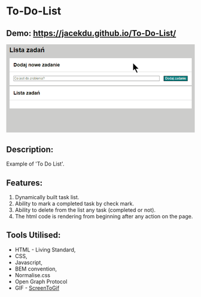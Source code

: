 # To-Do-List

## Demo: https://jacekdu.github.io/To-Do-List/

![](images/animation.gif)

## Description:

Example of 'To Do List'. 


## Features:

1. Dynamically built task list.
2. Ability to mark a completed task by check mark.
3. Ability to delete from the list any task (completed or not).
4. The html code is rendering from beginning after any action on the page.

## Tools Utilised:

- HTML - Living Standard,
- CSS,
- Javascript,
- BEM convention,
- Normalise.css
- Open Graph Protocol
- GIF - [ScreenToGif](https://www.screentogif.com/)

